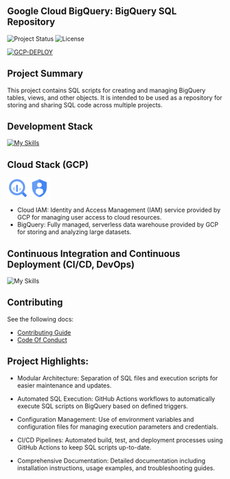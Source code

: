 ## Google Cloud BigQuery: BigQuery SQL Repository
![Project Status](https://img.shields.io/badge/status-done-green?style=for-the-badge&logo=github)
![License](https://img.shields.io/badge/license-MIT-blue?style=for-the-badge&logo=mit)

[![GCP-DEPLOY](https://img.shields.io/github/actions/workflow/status/IvanildoBarauna/bigquery-execute/deploy-cloud-run.yaml?&style=for-the-badge&logo=google&cacheSeconds=60&label=Deploy)](https://github.com/IvanildoBarauna/GCP-streaming-pipeline/actions/workflows/bigquery-executor.yaml)

## Project Summary

This project contains SQL scripts for creating and managing BigQuery tables, views, and other objects. It is intended to be used as a repository for storing and sharing SQL code across multiple projects.

## Development Stack

[![My Skills](https://skillicons.dev/icons?i=pycharm,github,gcp&perline=7)](https://skillicons.dev)

## Cloud Stack (GCP)
<img src="docs/icons/bigquery.png" Alt="BigQuery" width="50" height="50"><img src="docs/icons/iam.png" Alt="BigQuery" width="50" height="50">

- Cloud IAM: Identity and Access Management (IAM) service provided by GCP for managing user access to cloud resources.
- BigQuery: Fully managed, serverless data warehouse provided by GCP for storing and analyzing large datasets.

## Continuous Integration and Continuous Deployment (CI/CD, DevOps)
![My Skills](https://skillicons.dev/icons?i=githubactions)



## Contributing

See the following docs:

- [Contributing Guide](https://github.com/IvanildoBarauna/GCP-streaming-pipeline/blob/main/CONTRIBUTING.md)
- [Code Of Conduct](https://github.com/IvanildoBarauna/GCP-streaming-pipeline/blob/main/CODE_OF_CONDUCT.md)

## Project Highlights:

- Modular Architecture: Separation of SQL files and execution scripts for easier maintenance and updates.

- Automated SQL Execution: GitHub Actions workflows to automatically execute SQL scripts on BigQuery based on defined triggers.

- Configuration Management: Use of environment variables and configuration files for managing execution parameters and credentials.

- CI/CD Pipelines: Automated build, test, and deployment processes using GitHub Actions to keep SQL scripts up-to-date.

- Comprehensive Documentation: Detailed documentation including installation instructions, usage examples, and troubleshooting guides.